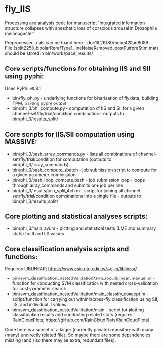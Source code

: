 # fly_IIS
Processing and analysis code for manuscript "Integrated information structure collapses with anesthetic loss of conscious arousal in Drosophila melanogaster"

Preprocessed trials can be found here - doi:10.26180/5ebe420ae8d89  
File (split2250_bipolarRerefType1_lineNoiseRemoved_postPuffpreStim.mat) should be stored in bin/workspace_results/  

## Core scripts/functions for obtaining IIS and SII using pyphi:
Uses PyPhi v0.8.1
* bin/fly_phi.py - underlying functions for binarisation of fly data, building TPM, parsing pyphi output  
* bin/phi_3/phi_compute.py - computation of IIS and SII for a given channel-set/fly/trial/condition combination - outputs to bin/phi_3/results_split/  

## Core scripts for IIS/SII computation using MASSIVE:
* bin/phi_3/bash_array_commands.py - lists all combinations of channel-set/fly/trial/condition for computation (outputs to bin/phi_3/array_commands)  
* bin/phi_3/bash_compute_sbatch - job submission script to compute for a given parameter combination  
* bin/phi_3/bash_loop_compute.bash - job submission loop - loops through array_commands and submits one job per line  
* bin/phi_3/results/join_split_4ch.m - script for joining all channel-set/fly/trial/condition combinations into a single file - outputs to bin/phi_3/results_split/  

## Core plotting and statistical analyses scripts:
* bin/phi_3/main_avi.m - plotting and statistical tests (LME and summary stats) for II and IIS values  

## Core classification analysis scripts and functions:
Requires LIBLINEAR; https://www.csie.ntu.edu.tw/~cjlin/liblinear/
* bin/svm_classification_nestedValidation/svm_loo_liblinear_manual.m - function for conducting SVM classification with nested cross-validation for cost-parameter search  
* bin/svm_classification_nestedValidation/main_classify_concept.m - script/function for carrying out within/across-fly classification using SII, IIS, and individual II values  
* bin/svm_classification_nestedValidation/main - script for plotting classification results and conducting related stats (requires RainCloudPlots; https://github.com/RainCloudPlots/RainCloudPlots)  

Code here is a subset of a larger (currently private) repository with many (many) undirectly related files. So maybe there are some dependencies missing (and also there may be extra, redundant files).
